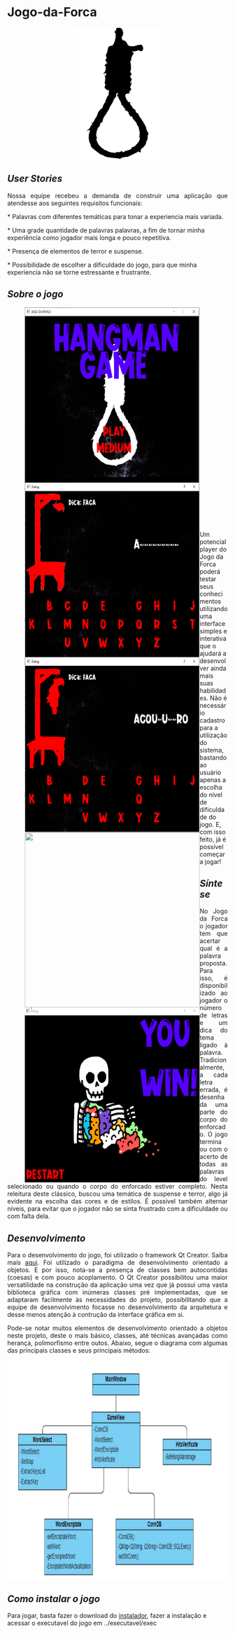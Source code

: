 # **Jogo-da-Forca**

<p align="center">
  <img width="200" height="300" src="https://github.com/SilvioFJr/Jogo-da-Forca/blob/master/img/noose-312261_960_720.png">
</p>

## *User Stories*
<p align = "justify"> 
Nossa equipe recebeu a demanda de construir uma aplicação que atendesse aos seguintes requisitos funcionais:</p>

<p>* Palavras com diferentes temáticas para tonar a experiencia mais variada.</p>
<p>* Uma grade quantidade de palavras palavras, a fim de tornar minha experiência como jogador mais longa e pouco repetitiva. </p>
<p>* Presença de elementos de terror e suspense.</p>
<p>* Possibilidade de escolher a dificuldade do jogo, para que minha experiencia não se torne estressante e frustrante.</p>

## *Sobre o jogo*

<figure>
<img align="left" width="400" height="400" src="https://github.com/SilvioFJr/Jogo-da-Forca/blob/master/img/print1.PNG">  
</figure>
<figure>
<img align="left" width="400" height="400" src="https://github.com/SilvioFJr/Jogo-da-Forca/blob/master/img/print2.PNG">  
</figure>
<figure>
<img align="left" width="400" height="400" src="https://github.com/SilvioFJr/Jogo-da-Forca/blob/master/img/print3.PNG"> 
</figure>
<figure>
<img align="left" width="400" height="400" src="https://github.com/SilvioFJr/Jogo-da-Forca/blob/master/img/ScreenGameOver.gif">
</figure>
<figure>
<img align="left" width="400" height="400" src="https://github.com/SilvioFJr/Jogo-da-Forca/blob/master/img/ScreenYouWin.gif">
</figure>
</p>

<p align="left"> 
<br/><br/><br/><br/><br/><br/><br/><br/><br/><br/><br/><br/><br/><br/><br/><br/><br/><br/><br/><br/><br/><br/><br/><br/><br/><br/><br/><br/><br/><br/>
Um potencial player do Jogo da Forca poderá testar seus conhecimentos utilizando uma interface simples 
e interativa que o ajudará a desenvolver ainda mais suas habilidades. 
Não é necessário cadastro para a utilização do sistema, bastando ao usuário apenas a escolha do nível de dificuldade do jogo. 
E, com isso feito, já é possível começar a jogar! 
</p>


## *Síntese*

<p align = "justify"> 
No Jogo da Forca o jogador tem que acertar qual é a palavra proposta. Para isso, é disponibilizado ao jogador o número de 
letras e um dica do tema ligado à palavra. Tradicionalmente, a cada letra errada, é desenhada uma parte do corpo do enforcado. 
O jogo termina ou com o acerto de todas as palavras do level selecionado ou quando o corpo do enforcado estiver completo. 
Nesta releitura deste clássico, buscou uma temática de suspense e terror, algo já evidente na escolha das cores e de estilos. 
É possível também alternar níveis, para evitar que o jogador não se sinta frustrado com a dificuldade ou com falta dela.  
</p>

## *Desenvolvimento*

<p align = "justify"> 
Para o desenvolvimento do jogo, foi utilizado o framework Qt Creator. Saiba mais <a href="https://www.qt.io/">aqui</a>.
Foi utilizado o paradigma de desenvolvimento orientado a objetos. E por isso, nota-se a presença de classes bem autocontidas (coesas) e com pouco acoplamento.
O Qt Creator possibilitou uma maior versatilidade na construção da aplicação uma vez que já possui uma vasta biblioteca gráfica com inúmeras classes pré implementadas,
que se adaptaram facilmente às necessidades do projeto, possibilitando que a equipe de desenvolvimento focasse no desenvolvimento da arquitetura e desse menos atenção à contrução da interface gráfica em si.
</p>
<p align = "justify"> 
Pode-se notar muitos elementos de desenvolvimento orientado a objetos neste projeto, deste o mais básico, classes, até técnicas avançadas como herança, polimorfismo 
entre outos. Abaixo, segue o diagrama com algumas das principais classes e seus principais métodos:</p>
<p align="center">
  <img width="600" height="500" src="https://github.com/SilvioFJr/Jogo-da-Forca/blob/master/img/Classes.jpg">
</p>



## *Como instalar o jogo*

<p> Para jogar, basta fazer o download do <a href="https://drive.google.com/open?id=1QkKlepO9nTOilvpCRNwqWTjbNj69AEne">instalador</a>,  fazer a instalação e acessar o executavel do jogo em ../executavel/exec </p>




